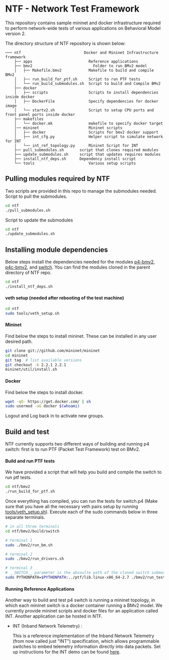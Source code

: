 NTF - Network Test Framework
===

This repository contains sample mininet and docker infrastructure required to perform network-wide tests of various applications on Behavioral Model version 2.

The directory structure of NTF repository is shown below:

    ─── ntf	                           Docker and Mininet Infrastructure framework
        ├── apps                         Reference applications
        ├── bmv2			               Folder to run BMv2 model
        │   ├── Makefile.bmv2		     Makefile to build and compile BMv2
        │   ├── run_build_for_ptf.sh     Script to run PTF tests
        │   └── run_build_submodules.sh  Script to build and Compile BMv2
        ├── docker
        │   ├── scripts                  Scripts to install dependencies inside docker
        │   ├── DockerFile               Specify dependencies for docker image
        │   └── startv2.sh               Script to setup CPU ports and front panel ports inside docker
        ├── makefiles
        │   └── docker.mk                makefile to specify docker target
        │── mininet                      Mininet scripts
        │   ├── docker                   Scripts for bmv2 docker support
        │   ├── int_cfg.py		         Helper script to simulate network for INT                   
        │   └── int_ref_topology.py      Mininet Script for INT 
        ├── pull_submodules.sh		 script that clones required modules
        ├── update_submodules.sh	 script that updates requires modules
        ├── install_ntf_deps.sh		 Dependency install script
        └── tools                        Various setup scripts


## Pulling modules required by NTF
Two scripts are provided in this repo to manage the submodules needed.
Script to pull the submodules.
```sh
cd ntf
./pull_submodules.sh
```
Script to update the submodules
```sh
cd ntf
./update_submodules.sh
```

## Installing module dependencies
Below steps install the dependencies needed for the modules [p4-bmv2], [p4c-bmv2], and [switch]. You can find the modules cloned in the parent directory of NTF repo. 

```sh
cd ntf
./install_ntf_deps.sh
```

#### veth setup (needed after rebooting of the test machine)
```sh
cd ntf
sudo tools/veth_setup.sh
```

#### Mininet
Find below the steps to install mininet. These can be installed in any user desired path.
```sh
git clone git://github.com/mininet/mininet
cd mininet
git tag  # list available versions
git checkout -b 2.2.1 2.2.1
mininet/util/install.sh
```
#### Docker
Find below the steps to install docker.
```sh
wget -qO- https://get.docker.com/ | sh
sudo usermod -aG docker $(whoami)
```
Logout and Log back in to activate new groups.

## Build and test

NTF currently supports two different ways of building and running p4 switch: first is to run PTF (Packet Test Framework) test on BMv2. 

#### Build and run PTF tests
We have provided a script that will help you build and compile the switch to run ptf tests.
```sh
cd ntf/bmv2
./run_build_for_ptf.sh
```

Once everything has compiled, you can run the tests for switch.p4 (Make sure that you have all the necessary veth pairs setup by running [tools/veth_setup.sh]). Execute each of the sudo commands below in three separate terminals.

```sh
# in all three terminals
cd ntf/bmv2/build/switch

# terminal 1
sudo ./bmv2/run_bm.sh

# terminal 2
sudo ./bmv2/run_drivers.sh

# terminal 3
# __SWITCH__ parameter is the absoulte path of the cloned switch submodule.
sudo PYTHONPATH=$PYTHONPATH:../ptf/lib.linux-x86_64-2.7 ./bmv2/run_tests.sh --test-dir SWITCH/tests/ptf-tests/api-tests
```

#### Running Reference Applications

Another way to build and test p4 switch is running a mininet topology, in which each mininet switch is a docker container running a BMv2 model. We currently provide mininet scripts and docker files for an application called INT. Another application can be hosted in NTF. 

* INT (Inband Network Telemetry) : 

	This is a reference implementation of the Inband Network Telemetry (from now called just "INT") specification, which allows programmable switches to embed telemetry information directly into data packets. Set up instructions for the INT demo can be found [here].

   [switch]: <https://github.com/p4lang/switch.git>
   [p4-bmv2]: <https://github.com/p4lang/behavioral-model.git>
   [p4c-bmv2]: <https://github.com/p4lang/p4c-bm.git>
   [tools/veth_setup.sh]: <https://github.com/p4lang/ntf/blob/master/tools/veth_setup.sh>
   [here]: <https://github.com/p4lang/ntf/tree/master/apps/int> 
